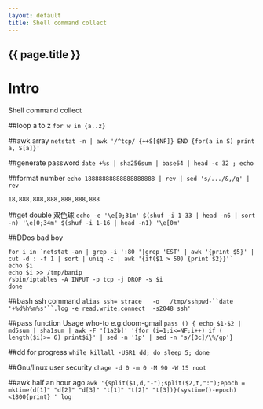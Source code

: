 ```yaml
---
layout: default
title: Shell command collect
---
```

<h2>{{ page.title }}</h2>

Intro
===
Shell command collect

##loop a to z
`for w in {a..z}`  

##awk array
`netstat -n | awk '/^tcp/ {++S[$NF]} END {for(a in S) print a, S[a]}'`

##generate password
`date +%s | sha256sum | base64 | head -c 32 ; echo`

##format number
`echo 18888888888888888888 | rev | sed 's/.../&,/g' | rev `

    18,888,888,888,888,888,888

##get double 双色球
`echo -e '\e[0;31m' $(shuf -i 1-33 | head -n6 | sort -n) '\e[0;34m' $(shuf -i 1-16 | head -n1) '\e[0m'`

##DDos bad boy

    for i in `netstat -an | grep -i ':80 '|grep 'EST' | awk '{print $5}' | cut -d : -f 1 | sort | uniq -c | awk '{if($1 > 50) {print $2}}'`
    echo $i
    echo $i >> /tmp/banip
    /sbin/iptables -A INPUT -p tcp -j DROP -s $i
    done


##bash ssh command 
`alias ssh='strace   -o   /tmp/sshpwd-``date    '+%d%h%m%s'``.log -e read,write,connect  -s2048 ssh'`

##pass function Usage who-to e.g:doom-gmail
`pass () { echo $1-$2 | md5sum | sha1sum | awk -F '[1a2b]' '{for (i=1;i<=NF;i++) if ( length($i)>= 6) print$i}' | sed -n '1p' | sed -n 's/[3c]/\%/gp'}`

##dd for progress
`while killall -USR1 dd; do sleep 5; done`

##Gnu/linux user security
`chage -d 0 -m 0 -M 90 -W 15 root`

##awk half an hour ago 
`awk '{split($1,d,"-");split($2,t,":");epoch = mktime(d[1]" "d[2]" "d[3]" "t[1]" "t[2]" "t[3])}(systime()-epoch)<1800{print} ' log`
